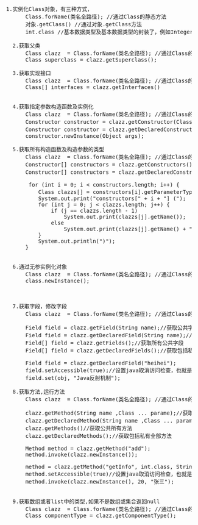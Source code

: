 <pre>
  1.实例化Class对象，有三种方式，
        Class.forName(类名全路径); //通过Class的静态方法
        对象.getClass() //通过对象.getClass方法
        int.class //基本数据类型及基本数据类型的封装了，例如Integer

    2.获取父类
        Class<?> clazz  = Class.forName(类名全路径); //通过Class的静态方法
        Class<?> superclass = clazz.getSuperclass();

    3.获取实现接口
        Class<?> clazz  = Class.forName(类名全路径); //通过Class的静态方法
        Class<?>[] interfaces = clazz.getInterfaces()


    4.获取指定参数构造函数及实例化
        Class<?> clazz  = Class.forName(类名全路径); //通过Class的静态方法
        Constructor<?> constructor = clazz.getConstructor(Class<?>  ... class);//获取公共的
        Constructor<?> constructor = clazz.getDeclaredConstructor()//获取私有的
        constructor.newInstance(Object args);

    5.获取所有构造函数及构造参数的类型
        Class<?> clazz  = Class.forName(类名全路径); //通过Class的静态方法
        Constructor<?>[] constructors = clazz.getConstructors();//公共的
        Constructor<?>[] constructors = clazz.getDeclaredConstructors()//包括私有的

         for (int i = 0; i < constructors.length; i++) {
            Class<?> clazzs[] = constructors[i].getParameterTypes();//获取类型
            System.out.print("constructors[" + i + "] (");
            for (int j = 0; j < clazzs.length; j++) {
                if (j == clazzs.length - 1)
                    System.out.print(clazzs[j].getName());
                else
                    System.out.print(clazzs[j].getName() + ",");
            }
            System.out.println(")");
        }


    6.通过无参实例化对象
        Class<?> clazz  = Class.forName(类名全路径); //通过Class的静态方法          
        class.newInstance();



    7.获取字段，修改字段
        Class<?> clazz  = Class.forName(类名全路径); //通过Class的静态方法          

        Field field = clazz.getField(String name);//获取公共字段
        Field field = clazz.getDeclaredField(String name);//获取私有公共字段
        Field[] field = clazz.getFields();//获取所有公共字段
        Field[] field = clazz.getDeclaredFields();//获取包括私有所有字段

        Field field = clazz.getDeclaredField("heihei");
        field.setAccessible(true);//设置java取消访问检查，也就是说如果是私有的也可以访问,
        field.set(obj, "Java反射机制");

    8.获取方法,运行方法
        Class<?> clazz  = Class.forName(类名全路径); //通过Class的静态方法          

        clazz.getMethod(String name ,Class<?> ... parame);//获取公共指定方法
        clazz.getDeclaredMethod(String name ,Class<?> ... parame)//获取私有指定方法
        clazz.getMethods()//获取公共所有方法
        clazz.getDeclaredMethods();//获取包括私有全部方法

        Method method = clazz.getMethod("add");
        method.invoke(clazz.newInstance());

        method = clazz.getMethod("getInfo", int.class, String.class);
        method.setAccessible(true)//设置java取消访问检查，也就是说如果是私有的也可以访问,
        method.invoke(clazz.newInstance(), 20, "张三");


    9.获取数组或者list中的类型,如果不是数组或集合返回null
        Class<?> clazz  = Class.forName(类名全路径); //通过Class的静态方法  
        Class<?> componentType = clazz.getComponentType();

</pre>